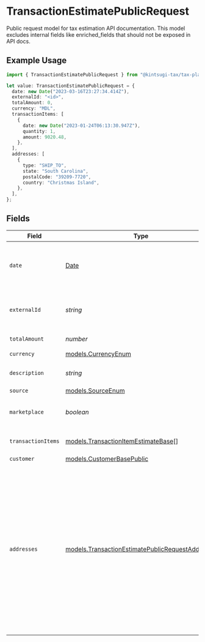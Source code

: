# TransactionEstimatePublicRequest

Public request model for tax estimation API documentation.
This model excludes internal fields like enriched_fields that should not be exposed in API docs.

## Example Usage

```typescript
import { TransactionEstimatePublicRequest } from "@kintsugi-tax/tax-platform-sdk/models";

let value: TransactionEstimatePublicRequest = {
  date: new Date("2023-03-16T23:27:34.414Z"),
  externalId: "<id>",
  totalAmount: 0,
  currency: "MDL",
  transactionItems: [
    {
      date: new Date("2023-01-24T06:13:30.947Z"),
      quantity: 1,
      amount: 9020.48,
    },
  ],
  addresses: [
    {
      type: "SHIP_TO",
      state: "South Carolina",
      postalCode: "39209-7720",
      country: "Christmas Island",
    },
  ],
};
```

## Fields

| Field                                                                                                                                                                                                                                                                                                     | Type                                                                                                                                                                                                                                                                                                      | Required                                                                                                                                                                                                                                                                                                  | Description                                                                                                                                                                                                                                                                                               |
| --------------------------------------------------------------------------------------------------------------------------------------------------------------------------------------------------------------------------------------------------------------------------------------------------------- | --------------------------------------------------------------------------------------------------------------------------------------------------------------------------------------------------------------------------------------------------------------------------------------------------------- | --------------------------------------------------------------------------------------------------------------------------------------------------------------------------------------------------------------------------------------------------------------------------------------------------------- | --------------------------------------------------------------------------------------------------------------------------------------------------------------------------------------------------------------------------------------------------------------------------------------------------------- |
| `date`                                                                                                                                                                                                                                                                                                    | [Date](https://developer.mozilla.org/en-US/docs/Web/JavaScript/Reference/Global_Objects/Date)                                                                                                                                                                                                             | :heavy_check_mark:                                                                                                                                                                                                                                                                                        | The date of the transaction in ISO 8601 format (e.g., 2025-01-25T12:00:00Z).                                                                                                                                                                                                                              |
| `externalId`                                                                                                                                                                                                                                                                                              | *string*                                                                                                                                                                                                                                                                                                  | :heavy_check_mark:                                                                                                                                                                                                                                                                                        | Unique identifier of this transaction in the source system.                                                                                                                                                                                                                                               |
| `totalAmount`                                                                                                                                                                                                                                                                                             | *number*                                                                                                                                                                                                                                                                                                  | :heavy_minus_sign:                                                                                                                                                                                                                                                                                        | Total amount of the transaction.                                                                                                                                                                                                                                                                          |
| `currency`                                                                                                                                                                                                                                                                                                | [models.CurrencyEnum](../models/currencyenum.md)                                                                                                                                                                                                                                                          | :heavy_check_mark:                                                                                                                                                                                                                                                                                        | N/A                                                                                                                                                                                                                                                                                                       |
| `description`                                                                                                                                                                                                                                                                                             | *string*                                                                                                                                                                                                                                                                                                  | :heavy_minus_sign:                                                                                                                                                                                                                                                                                        | An optional description of the transaction.                                                                                                                                                                                                                                                               |
| `source`                                                                                                                                                                                                                                                                                                  | [models.SourceEnum](../models/sourceenum.md)                                                                                                                                                                                                                                                              | :heavy_minus_sign:                                                                                                                                                                                                                                                                                        | N/A                                                                                                                                                                                                                                                                                                       |
| `marketplace`                                                                                                                                                                                                                                                                                             | *boolean*                                                                                                                                                                                                                                                                                                 | :heavy_minus_sign:                                                                                                                                                                                                                                                                                        | Indicates if the transaction involves a marketplace.                                                                                                                                                                                                                                                      |
| `transactionItems`                                                                                                                                                                                                                                                                                        | [models.TransactionItemEstimateBase](../models/transactionitemestimatebase.md)[]                                                                                                                                                                                                                          | :heavy_check_mark:                                                                                                                                                                                                                                                                                        | List of items involved in the transaction.                                                                                                                                                                                                                                                                |
| `customer`                                                                                                                                                                                                                                                                                                | [models.CustomerBasePublic](../models/customerbasepublic.md)                                                                                                                                                                                                                                              | :heavy_minus_sign:                                                                                                                                                                                                                                                                                        | N/A                                                                                                                                                                                                                                                                                                       |
| `addresses`                                                                                                                                                                                                                                                                                               | [models.TransactionEstimatePublicRequestAddress](../models/transactionestimatepublicrequestaddress.md)[]                                                                                                                                                                                                  | :heavy_check_mark:                                                                                                                                                                                                                                                                                        | List of addresses related to the transaction. At least one BILL_TO or SHIP_TO address must be provided. The address will be validated during estimation, and the transaction may be rejected if the address does not pass validation. The SHIP_TO will be preferred to use for determining tax liability. |